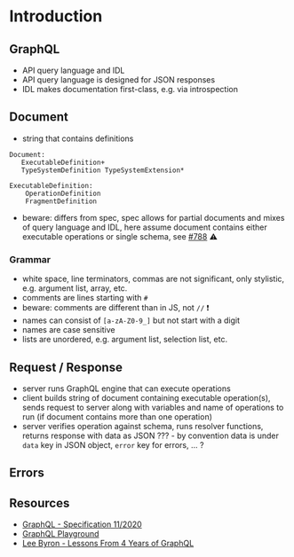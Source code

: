 # Introduction



## GraphQL

- API query language and IDL
- API query language is designed for JSON responses
- IDL makes documentation first-class, e.g. via introspection



## Document

- string that contains definitions

```plaintext
Document:
   ExecutableDefinition+
   TypeSystemDefinition TypeSystemExtension*

ExecutableDefinition:
    OperationDefinition
    FragmentDefinition
```

- beware: differs from spec, spec allows for partial documents and mixes of query language and IDL, here assume document contains either executable operations or single schema, see [#788](https://github.com/graphql/graphql-spec/issues/788#issuecomment-721298885) ⚠️



### Grammar

- white space, line terminators, commas are not significant, only stylistic, e.g. argument list, array, etc.
- comments are lines starting with `#`
- beware: comments are different than in JS, not `//` ❗️
- names can consist of `[a-zA-Z0-9_]` but not start with a digit
- names are case sensitive
- lists are unordered, e.g. argument list, selection list, etc.



## Request / Response

- server runs GraphQL engine that can execute operations
- client builds string of document containing executable operation(s), sends request to server along with variables and name of operations to run (if document contains more than one operation)
- server verifies operation against schema, runs resolver functions, returns response with data as JSON
??? - by convention data is under `data` key in JSON object, `error` key for errors, ... ?



## Errors

<!--
??? if query errors gets partial response by default, needs to do error handling on client

??? error list
field is set to `null` value + error is added to list
error never just makes field `null` without other information
if error and field type is non-null, then field error is thrown ?? parent field is set to null ??

allows a nullable field to return null if it fails, e.g. server down, typo in name, etc.
if error on non-nullable field, bubbles up until nearest nullable parent type and nulls that

doesn't use HTTP verbs!!!, e.g. if query failed still 200 OK (except if server itself has problem) 
-->



## Resources

- [GraphQL - Specification 11/2020](http://spec.graphql.org/draft/)
- [GraphQL Playground](https://graphql.org/swapi-graphql/)
- [Lee Byron - Lessons From 4 Years of GraphQL](https://www.graphql.com/articles/4-years-of-graphql-lee-byron)